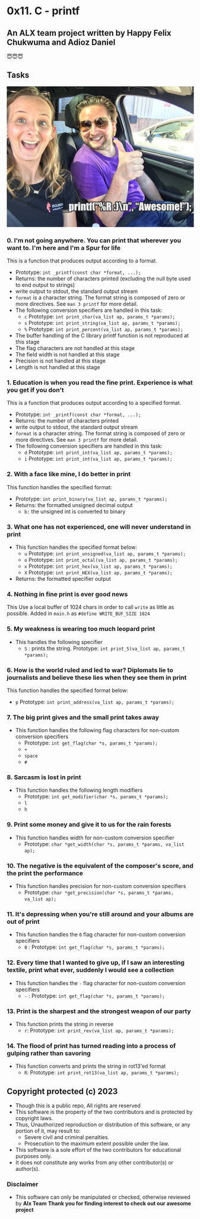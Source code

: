 # 0x11. C - printf

## An ALX team project written by Happy Felix Chukwuma and Adioz Daniel

😇😇😇

## Tasks

![plot](./test/printf.png)

### 0. I'm not going anywhere. You can print that wherever you want to. I'm here and I'm a Spur for life

This is a function that produces output according to a format.

* Prototype: ```int _printf(const char *format, ...);```
* Returns: the number of characters printed (excluding the null byte used to end output to strings)
* write output to stdout, the standard output stream
* ```format``` is a character string. The format string is composed of zero or more directives. See  ```man 3 printf``` for more detail.
* The following conversion specifiers are handled in this task:
  * ```c``` Prototype: ```int print_char(va_list ap, params_t *params);```
  * ```s``` Prototype: ```int print_string(va_list ap, params_t *params);```
  * ```%``` Prototype: ```int print_percent(va_list ap, params_t *params);```
* The buffer handling of the C library printf function is not reproduced at this stage
* The flag characters are not handled at this stage
* The field width is not handled at this stage
* Precision is not handled at this stage
* Length is not handled at this stage

### 1. Education is when you read the fine print. Experience is what you get if you don't

This is a function that produces output according to a specified format.

* Prototype: ```int _printf(const char *format, ...);```
* Returns: the number of characters printed
* write output to stdout, the standard output stream
* ```format``` is a character string. The format string is composed of zero or more directives. See  ```man 3 printf``` for more detail.
* The following conversion specifiers are handled in this task:
  * ```d``` Prototype: ```int print_int(va_list ap, params_t *params);```
  * ```i``` Prototype: ```int print_int(va_list ap, params_t *params);```

### 2. With a face like mine, I do better in print

This function handles the specified format:

* Prototype: ```int print_binary(va_list ap, params_t *params);```
* Returns: the formatted unsigned decimal output
  * ```b:``` the unsigned int is converted to binary

### 3. What one has not experienced, one will never understand in print

* This function handles the specified format below:
  * ```u``` Prototype: ```int print_unsigned(va_list ap, params_t *params);```
  * ```o``` Prototype: ```int print_octal(va_list ap, params_t *params);```
  * ```x``` Prototype: ```int print_hex(va_list ap, params_t *params);```
  * ```X``` Prototype: ```int print_HEX(va_list ap, params_t *params);```
* Returns: the formatted specifier output

### 4. Nothing in fine print is ever good news

This Use a local buffer of 1024 chars in order to call ```write``` as little as possible.
Added in ```main.h``` as ```#define WRITE_BUF_SIZE 1024```

### 5. My weakness is wearing too much leopard print

* This handles the following specifier
  * ```S``` : prints the string. Prototype: ```int print_S(va_list ap, params_t *params);```

### 6. How is the world ruled and led to war? Diplomats lie to journalists and believe these lies when they see them in print

This function handles the specified format below:

* ```p``` Prototype: ```int print_address(va_list ap, params_t *params);```

### 7. The big print gives and the small print takes away

* This function handles the following flag characters for non-custom conversion specifiers
  * Prototype: ```int get_flag(char *s, params_t *params);```
  * ```+```
  * ```space```
  * ```#```

### 8. Sarcasm is lost in print

* This function handles the following length modifiers
  * Prototype: ```int get_modifier(char *s, params_t *params);```
  * ```l```
  * ```h```

### 9. Print some money and give it to us for the rain forests

* This function handles width for non-custom conversion specifier
  * Prototype: ```char *get_width(char *s, params_t *params, va_list ap);```

### 10. The negative is the equivalent of the composer's score, and the print the performance

* This function handles precision for non-custom conversion specifiers
  * Prototype: ```char *get_precision(char *s, params_t *params, va_list ap);```

### 11. It's depressing when you're still around and your albums are out of print

* This function handles the ```0``` flag character for non-custom conversion specifiers
  * ```0``` : Prototype: ```int get_flag(char *s, params_t *params);```

### 12. Every time that I wanted to give up, if I saw an interesting textile, print what ever, suddenly I would see a collection

* This function handles the ```-``` flag character for non-custom conversion specifiers
  * ```-``` : Prototype: ```int get_flag(char *s, params_t *params);```

### 13. Print is the sharpest and the strongest weapon of our party

* This function prints the string in reverse
  * ```r```: Prototype: ```int print_rev(va_list ap, params_t *params);```

### 14. The flood of print has turned reading into a process of gulping rather than savoring

* This function converts and prints the string in rot13'ed format
  * ```R```: Prototype: ```int print_rot13(va_list ap, params_t *params);```

## Copyright protected (c) 2023

* Though this is a public repo, All rights are reserved
* This software is the property of the two contributors and is protected by copyright laws.
* Thus, Unauthorized reproduction or distribution of this software, or any portion of it, may result to:
  * Severe civil and criminal penalties.
  * Prosecution to the maximum extent possible under the law.
* This software is a sole effort of the two contributors for educational purposes only.
* It does not constitute any works from any other contributor(s) or author(s).

### Disclaimer

* This software can only be manipulated or checked, otherwise reviewed by **Alx Team**
**Thank you for finding interest to check out our awesome project**
